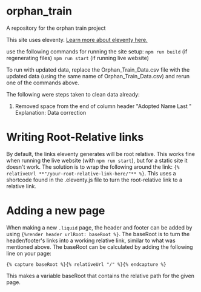 # orphan_train
A repository for the orphan train project

This site uses eleventy. [Learn more about eleventy here.](https://www.11ty.dev/)

use the following commands for running the site setup:
`npm run build` (if regenerating files)
`npm run start` (if running live website)


To run with updated data, replace the Orphan_Train_Data.csv file with the updated data (using the same name of Orphan_Train_Data.csv) and rerun one of the commands above.

The following were steps taken to clean data already:

1. Removed space from the end of column header "Adopted Name Last "
Explanation: Data correction


# Writing Root-Relative links
By default, the links eleventy generates will be root relative. This works fine when running the live website (with `npm run start`), but for a static site it doesn't work. 
The solution is to wrap the following around the link: `{% relativeUrl **"/your-root-relative-link-here/"** %}`. This uses a shortcode found in the .eleventy.js file to turn the root-relative link to a relative link.

# Adding a new page
When making a new `.liquid` page, the header and footer can be added by using `{%render header urlRoot: baseRoot %}`. The baseRoot is to turn the header/footer's links into a working relative link, similar to what was mentioned above. The baseRoot can be calculated by adding the following line on your page:

`{% capture baseRoot %}{% relativeUrl "/" %}{% endcapture %}`

This makes a variable baseRoot that contains the relative path for the given page. 

